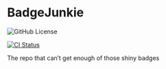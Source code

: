 # BadgeJunkie
![GitHub License](https://img.shields.io/github/license/mbjohns/BadgeJunkie)

[![CI Status](https://github.com/mbjohns/BadgeJunkie/actions/workflows/ci.yml/badge.svg)](https://github.com/mbjohns/BadgeJunkie/actions)


The repo that can’t get enough of those shiny badges
